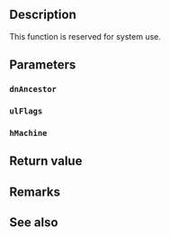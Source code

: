 ## Description

This function is reserved for system use.

## Parameters

### `dnAncestor`

### `ulFlags`

### `hMachine`

## Return value

## Remarks

## See also